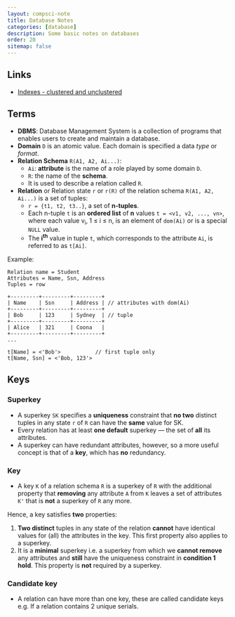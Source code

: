 ```yaml
---
layout: compsci-note
title: Database Notes
categories: [database]
description: Some basic notes on databases
order: 20
sitemap: false
---
```


## Links

* [Indexes - clustered and unclustered](https://technet.microsoft.com/en-us/library/jj835095(v=sql.110).aspx)

## Terms

* **DBMS**: Database Management System is a collection of programs that enables users to create and maintain a database.
* **Domain** `D` is an atomic value. Each domain is specified a data *type* or *format*.
* **Relation Schema** `R(A1, A2, Ai...)`:
  * `Ai`: **attribute** is the name of a role played by some domain `D`.
  * `R`: the name of the **schema**.
  * It is used to describe a relation called `R`.
* **Relation** or Relation state `r` or `r(R)` of the relation schema `R(A1, A2, Ai...)` is a set of tuples:
  * `r = {t1, t2, t3..}`, a set of **n-tuples**.
  * Each n-tuple `t` is an **ordered list** of **n** values `t = <v1, v2, ..., vn>`, where each value v<sub>i</sub>, 1 ≤ i ≤ n, is an element of `dom(Ai)` or is a special `NULL` value.
  * The **i<sup>th</sup>** value in tuple `t`, which corresponds to the attribute `Ai`, is referred to as `t[Ai]`.

Example:

```text
Relation name = Student
Attributes = Name, Ssn, Address
Tuples = row

+---------+---------+---------+
| Name    | Ssn     | Address | // attributes with dom(Ai)
+---------+---------+---------+
| Bob     | 123     | Sydney  | // tuple
+---------+---------+---------+
| Alice   | 321     | Coona   |
+---------+---------+---------+
...

t[Name] = <'Bob'>           // first tuple only
t[Name, Ssn] = <'Bob, 123'>
```

## Keys

### Superkey

* A superkey `SK` specifies a **uniqueness** constraint that **no two** distinct tuples in any state `r` of `R` can have the **same** value for SK.
* Every relation has at least **one default** superkey — the set of **all** its attributes.
* A superkey can have redundant attributes, however, so a more useful concept is that of a **key**, which has **no** redundancy.

### Key

* A key `K` of a relation schema `R` is a superkey of `R` with the additional property that **removing** any attribute `A` from `K` leaves a set of attributes `K'` that is **not** a superkey of `R` any more.

Hence, a key satisfies **two** properties:

1. **Two distinct** tuples in any state of the relation **cannot** have identical values for (all) the attributes in the key.
   This first property also applies to a superkey.
2. It is a **minimal** superkey i.e. a superkey from which we **cannot remove** any attributes and **still** have the uniqueness constraint in **condition 1 hold**.
   This property is **not** required by a superkey.

### Candidate key

* A relation can have more than one key, these are called candidate keys e.g. If a relation contains 2 unique serials.

